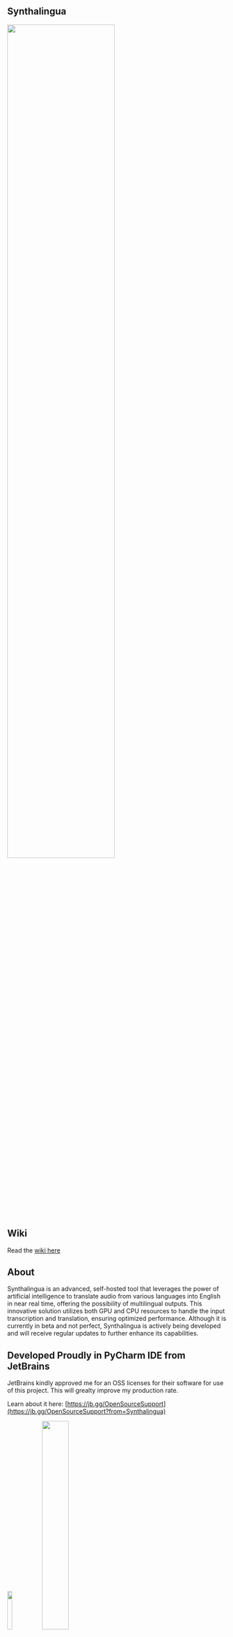 ## Synthalingua 
<img src="https://github.com/cyberofficial/Synthalingua/assets/19499442/c81d2c51-bf85-4055-8243-e6a1262cce8a" width=70%>

## Wiki
Read the [wiki here](https://github.com/cyberofficial/Synthalingua/wiki)


## About

Synthalingua is an advanced, self-hosted tool that leverages the power of artificial intelligence to translate audio from various languages into English in near real time, offering the possibility of multilingual outputs. This innovative solution utilizes both GPU and CPU resources to handle the input transcription and translation, ensuring optimized performance. Although it is currently in beta and not perfect, Synthalingua is actively being developed and will receive regular updates to further enhance its capabilities.


## Developed Proudly in PyCharm IDE from JetBrains
JetBrains kindly approved me for an OSS licenses for their software for use of this project. This will grealty improve my production rate.

Learn about it here: [https://jb.gg/OpenSourceSupport](https://jb.gg/OpenSourceSupport?from=Synthalingua)

[<img src="https://resources.jetbrains.com/storage/products/company/brand/logos/jb_beam.png" width="15%">](https://www.jetbrains.com/?from=Synthalingua)
[<img src="https://resources.jetbrains.com/storage/products/company/brand/logos/PyCharm.png" width="35%">](https://www.jetbrains.com/pycharm/?from=Synthalingua)


## You can grab the GUI from the Releases section on github.
## Grab the portable version on itch!
[<img src="https://i.imgur.com/dyZz6u5.png" width=60%>](https://cyberofficial.itch.io/synthalingua)

### Badges
[![CodeQL](https://github.com/cyberofficial/Synthalingua/actions/workflows/codeql.yml/badge.svg)](https://github.com/cyberofficial/Synthalingua/actions/workflows/codeql.yml)

#### Readme will update as time goes. This is a work in progress.

### Table of Contents
| Table of Contents | Description |
| ----------------- | ----------- |
| [Disclaimer](#things-to-knowdisclaimerswarningsetc) | Things to know/Disclaimers/Warnings/etc |
| [To Do List](#todo) | Things to do |
| [Contributors](#contributors) | People who helped with the project or contributed to the project. |
| [Installing/Setup](#installation) | How to install and setup the tool. |
| Misc | [Usage and File Arguments](#usage) - [Examples](#examples) - [Web Server](#web-server) |
| [Troubleshooting](#troubleshooting) | Common issues and how to fix them. |
| [Additional Info](#additional-information) | Additional information about the tool. |
| [Video Demos](#video-demonstration) | Video demonstrations of the tool. |
| [Extra Notes](#things-to-note) | Extra notes about the tool. |

## Things to know/Disclaimers/Warnings/etc
- This tool is not perfect. It's still in beta and is a work in progress. It will be updated in a reasonable amount of time.
Example: The tool might occasionally provide inaccurate translations or encounter bugs that are being actively worked on by the developers.
- Translations are more accurate when the speaker speaks clearly and slowly. If the speaker is fast or unclear, the translation will be less accurate, though it will still provide some level of translation.
Example: If the speaker speaks slowly and enunciates clearly, the tool is likely to provide more accurate translations compared to when the speaker speaks quickly or mumbles.
- The tool is not intended for professional use. It's meant for fun, language learning, and enjoying content at a reasonable pace. You may need to try to understand the content on your own before using this tool.
Example: This tool can be used for casual conversations, language practice with friends, or enjoying audio content in different languages.
- You agree not to use the tool to produce or spread misinformation or hate speech. If there is a discrepancy between the tool's output and the speaker's words, you must conduct your own research to determine the truth.
Example: If the tool translates a statement into something false or misleading, it is your responsibility to verify the accuracy of the information before sharing it. Avoid using the tool to spread false information or engage in hate speech.
- You assume your own risk and liability. The repository owner will not be held responsible for any damages caused by the tool. You are responsible for your own actions and cannot hold the repository owner accountable if you encounter issues or face consequences due to your usage of the tool.
Example: If the tool encounters technical issues, fails to provide accurate translations, or if you face any negative consequences resulting from its usage, the repository owner cannot be held liable.
- The tool is not meant to replace human translators. It is designed for fun, language learning, and enjoying content at a reasonable pace. You may need to make an effort to understand the content on your own before using this tool.
Example: When dealing with complex or highly specialized content, it is advisable to consult professional human translators for accurate translations.
- Your hardware can affect the tool's performance. A weak CPU or GPU may hinder its functionality. However, a weak internet connection or microphone will not significantly impact the tool.
Example: If you have a powerful computer with a fast processor, the tool is likely to perform better and provide translations more efficiently compared to using it on a slower or older system.
- This is a tool, not a service. You are responsible for your own actions and cannot hold the repository owner accountable if the tool violates terms of service or end-user license agreements, or if you encounter any issues while using the tool.
Example: If you use the tool in a way that violates the terms of service or policies of the platform you're using it with, the repository owner cannot be held responsible for any resulting consequences.


## TODO
| Todo  | Sub-Task                                                                          | Status |
|-------|-----------------------------------------------------------------------------------|--------|
| Add support for AMD GPUs. | ROCm support - Linux Only                                                         | ✅      |
|       | OpenCL support - Linux Only                                                       | ✅      |
| Add support API access. |                                                                                   | ✅      |
| Custom localhost web server. |                                                                                   | ✅      |
| Add reverse translation. |                                                                                   | ✅      |
|       | Localize script to other languages. (Will take place after reverse translations.) | ❌      |
| Custom dictionary support. |                                                                                   | ❌      |
| GUI.  |                                                                                   | ✅      |
| Sub Title Creation | | ✅      |
| Linux support. |                                                                                   | ✅      |
| Improve performance. |                                                                                   | ❌      |
|       | Compressed Model Format for lower ram users                                       | ✅      |
|       | Better large model loading speed                                                  | ✅      |
|          | Split model up into multiple chunks based on usage                                | ❌      |
| Stream Audio from URL |                                                                                   | ✅      |
| Increase model swapping accuracy. |                                                                                   | ❌      |
| No Microphone Required | Streaming Module                                                                  | ✅      |


# Contributors 
## [Guidelines](https://github.com/cyberofficial/Synthalingua/contribute)
#### [@DaniruKun](https://github.com/DaniruKun) - https://watsonindustries.live
#### [@Expletive](https://github.com/Expletive) - https://evitelpxe.neocities.org 
#### [@Adenser](https://github.com/Adenser)

# System Requirements
| Supported GPUs | Description |
| -------------- | ----------- |
| Nvidia Dedicated Graphics | Supported |
| Nvidia Integrated Graphics | Tested - Not Supported |
| AMD/ATI | * Linux Verified |
| Intel Arc | Not Supported |
| Intel HD | Not Supported |
| Intel iGPU | Not Supported |

You can find full list of supported Nvida GPUs here:
* [Official Nvidia List](https://developer.nvidia.com/cuda-gpus)
* [Simple List](https://gist.github.com/standaloneSA/99788f30466516dbcc00338b36ad5acf)

| Requirement | Minimum | Moderate | Recommended | Best Performance |
| ----------- | ------- | -------- | ----------- | ---------------- |
| CPU Cores | 2 | 6 | 8 | 16 |
| CPU Clock Speed (GHz) | 2.5 or higher | 3.0 or higher | 3.5 or higher | 4.0 or higher |
| RAM (GB) | 4 or higher | 8 or higher | 16 or higher | 16 or higher |
| GPU VRAM (GB) | 2 or higher | 6 or higher | 8 or higher | 12 or higher |
| Free Disk Space (GB) | 10 or higher | 10 or higher | 10 or higher | 10 or higher |
| GPU (suggested) As long as the gpu you have is within vram spec, it should work fine. | Nvidia GTX 1050 or higher | Nvidia GTX 1660 or higher | Nvidia RTX 3070 or higher | Nvidia RTX 3090 or higher |

Note:
- Nvidia GPU support on Linux and Windows
- Nvidia GPU is suggested but not required.
- AMD GPUs are supported on linux, not Windows, but will *try* to be supported soon.

The tool will work on any system that meets the minimum requirements. The tool will work better on systems that meet the recommended requirements. The tool will work best on systems that meet the best performance requirements. You can mix and match the requirements to get the best performance. For example, you can have a CPU that meets the best performance requirements and a GPU that meets the moderate requirements. The tool will work best on systems that meet the best performance requirements.

## A microphone is optional. You can use the `--stream` flag to stream audio from a HLS stream. See [Examples](#examples) for more information.
### You'll need some sort of software input source (or hardware source). See issue [#63](https://github.com/cyberofficial/Synthalingua/issues/63) for additional information.

## Installation
1. Download and install [Python 3.10.9](https://www.python.org/downloads/release/python-3109/).
     * Make sure to check the box that says "Add Python to PATH" when installing. If you don't check the box, you will have to manually add Python to your PATH. You can check this guide: [How to add Python to PATH](https://datatofish.com/add-python-to-windows-path/).
     * You can choose any python version that is 3.10.9 up to the latest version. The tool will *not* work on any python version that is 3.11 or higher. Must be 3.10.9+ not 3.11.x.
     * Make sure to grab the x64 bit version! This program is not compatible with x86. (32bit)
2. Download and install [Git](https://git-scm.com/downloads).
     * Using default settings is fine.
3. Download and install FFMPEG
     * Instructions: https://github.com/cyberofficial/Synthalingua/issues/2#issuecomment-1491098222
4. Download and install CUDA [Optional, but needs to be installed if using GPU]
     * https://developer.nvidia.com/cuda-downloads
5. Run setup script
     * **On Windows**: `setup.bat`
     * **On Linux**: `setup.bash`
          * Please ensure you have `gcc` installed and `portaudio19-dev` installed (or `portaudio-devel` for some machines`)
     * If you get an error saying "Setup.bat is not recognized as an internal or external command, operable program or batch file.", houston we have a problem. This will require you to fix your operating system.
6. Run the newly created batch file/bash script. You can edit that file to change the settings.
     * If you get an error saying it is "not recognized as an internal or external command, operable program or batch file.", make sure you have  installed and added to your PATH, and make sure you have git installed. If you have python and git installed and added to your PATH, then create a new issue on the repo and I will try to help you fix the issue.

## Usage 

This script uses argparse to accept command line arguments. The following options are available:
| Flag | Description |
| ---- | ----------- |
| `--ram` | Change the amount of RAM to use. Default is 4GB. Choices are "1GB", "2GB", "4GB", "6GB", "12GB". |
| `--ramforce` | Use this flag to force the script to use desired VRAM. May cause the script to crash if there is not enough VRAM available. |
| `--energy_threshold` | Set the energy level for microphone to detect. Default is 100. Choose from 1 to 1000; anything higher will be harder to trigger the audio detection. |
| `--mic_calibration_time` | How long to calibrate the mic for in seconds. To skip user input type 0 and time will be set to 5 seconds. |
| `--record_timeout` | Set the time in seconds for real-time recording. Default is 2 seconds. |
| `--phrase_timeout` | Set the time in seconds for empty space between recordings before considering it a new line in the transcription. Default is 1 second. |
| `--translate` | Translate the transcriptions to English. Enables translation. |
| `--transcribe` | Transcribe the audio to a set target language. Target Language flag is required. |
| `--target_language` | Select the language to translate to. Available choices are a list of languages in ISO 639-1 format, as well as their English names. |
| `--language` | Select the language to translate from. Available choices are a list of languages in ISO 639-1 format, as well as their English names. |
| `--auto_model_swap` | Automatically swap the model based on the detected language. Enables automatic model swapping. |
| `--device` | Select the device to use for the model. Default is "cuda" if available. Available options are "cpu" and "cuda". When setting to CPU you can choose any RAM size as long as you have enough RAM. The CPU option is optimized for multi-threading, so if you have like 16 cores, 32 threads, you can see good results. |
| `--cuda_device` | Select the CUDA device to use for the model. Default is 0. |
| `--discord_webhook` | Set the Discord webhook to send the transcription to. |
| `--list_microphones` | List available microphones and exit. |
| `--set_microphone` | Set the default microphone to use. You can set the name or its ID number from the list. |
| `--microphone_enabled` | Enables microphone usage. Add `true` after the flag. |
| `--auto_language_lock` | Automatically lock the language based on the detected language after 5 detections. Enables automatic language locking. Will help reduce latency. Use this flag if you are using non-English and if you do not know the current spoken language. |
| `--use_finetune` | Use fine-tuned model. This will increase accuracy, but will also increase latency. Additional VRAM/RAM usage is required. |
| `--no_log` | Makes it so only the last thing translated/transcribed is shown rather log style list. |
| `--updatebranch` | Check which branch from the repo to check for updates. Default is **master**, choices are **master** and **dev-testing** and **bleeding-under-work**. To turn off update checks use **disable**. **bleeding-under-work** is basically latest changes and can break at any time. |
| `--keep_temp` | Keeps audio files in the **out** folder. This will take up space over time though. |
| `--portnumber` | Set the port number for the web server. If no number is set then the web server will not start. |
| `--retry` | Retries translations and transcription if they fail. |
| `--about` | Shows about the app. |
| `--save_transcript` | Saves the transcript to a text file. |
| `--save_folder` | Set the folder to save the transcript to. |
| `--stream` | Stream audio from a HLS stream. |
| `--stream_language` | Language of the stream. Default is English. |
| `--stream_target_language` | Language to translate the stream to. Default is English. Needed for `--stream_transcribe` |
| `--stream_translate` | Translate the stream. |
| `--stream_transcribe` | Transcribe the stream to different language. Use `--stream_target_language` to change the output.  |
| `--stream_original_text` | Show the detected original text. |
| `--stream_chunks` | How many chunks to split the stream into. Default is 5 is recommended to be between 3 and 5. YouTube streams should be 1 or 2, twitch should be 5 to 10. The higher the number, the more accurate, but also the slower and delayed the stream translation and transcription will be. |
| `--cookies` | Cookies file name, just like twitch, youtube, twitchacc1, twitchacczed |
| `--makecaptions` | Set program to captions mode, requires file_input, file_output, file_output_name |
| `--file_input` | Location of file for the input to make captions for, almost all video/audio format supported (uses ffmpeg) |
| `--file_output` | Location of folder to export the captions |
| `--file_output_name` | File name to export as without any ext. |
| `--ignorelist` | Usage is "`--ignorelist "C:\quoted\path\to\wordlist.txt"`" |
| `--condition_on_previous_text` | Will help the model from repeating itself, but may slow up the process. |
| `--remote_hls_password_id` | Password ID for the webserver. Usually like 'id', or 'key'. Key is default for the program though, so when it asks for id/password, Synthalingua will be `key=000000` - `key`=`id` - `0000000`=`password` 16 chars long. |
| `--remote_hls_password` | Password for the hls webserver. |

# Things to note!
- When crafting your command line arguments, you need to make sure you adjust the energy threshold to your liking. The default is 100, but you can adjust it to your liking. The higher the number, the harder it is to trigger the audio detection. The lower the number, the easier it is to trigger the audio detection. I recommend you start with 100 and adjust it from there. I seen best results with 250-500.
- When using the discord webhook make sure the url is in quotes. Example: `--discord_webhook "https://discord.com/api/webhooks/1234567890/1234567890"`
- An active internet connection is required for initial usage. Over time you'll no longer need an internet connection. Changing RAM size will download certain models, once downloaded you'll no longer need internet.
- The fine tuned model will automatically be downloaded from OneDrive via Direct Public link. In the event of failure
- When using more than one streaming option you may experience issues. This adds more jobs to the audio queue.

## Word Block List
With the flag `--igignorelist` you can now load a list of phrases or words to ignore in the api output and subtitle window. This list is already filled with common phrases the AI will think it heard. You can adjust this list as youu please or add more words or phrases to it.

## Cookies
Some streams may require cookies set, you'll need to save cookies as netscape format into the `cookies` folder as a .txt file. If a folder doesn't exist, create it.
You can save cookies using this https://cookie-editor.com/ or any other cookie editor, but it must be in netscape format.

Example usage `--cookies twitchacc1` **DO NOT** include the .txt file extension.

What ever you named the text file in the cookies folder, you'll need to use that name as the argument.

## Web Server
With the command flag `--port 4000`, you can use query parameters like `?showoriginal`, `?showtranslation`, and `?showtranscription` to show specific elements. If any other query parameter is used or no query parameters are specified, all elements will be shown by default. You can choose another number other than `4000` if you want. You can mix the query parameters to show specific elements, leave blank to show all elements.

For example:
- `http://localhost:4000?showoriginal` will show the `original` detected text.
- `http://localhost:4000?showtranslation` will show the `translated` text.
- `http://localhost:4000?showtranscription` will show the `transcribed` text.
- `http://localhost:4000/?showoriginal&showtranscription` will show the `original` and `transcribed` text.
- `http://localhost:4000` or `http://localhost:4000?otherparam=value` will show all elements by default.

## Examples
#### Please note, make sure you edit the livetranslation.bat/livetranslation.bash file to change the settings. If you do not, it will use the default settings.

This will create captions, with the 12gb option and save to downloads.

**PLEASE NOTE, CAPTIONS WILL ONLY BE IN ENGLISH (Model limitation) THOUGH YOU CAN ALWAYS USE OTHER PROGRAMS TO TRANSLATE INTO OTHER LANGUAGES**

`python transcribe_audio.py --ram 12gb --makecaptions --file_input="C:\Users\username\Downloads\430796208_935901281333537_8407224487814569343_n.mp4" --file_output="C:\Users\username\Downloads" --file_output_name="430796208_935901281333537_8407224487814569343_n" --language Japanese --device cuda` 

You have a 12gb GPU and want to stream the audio from a live stream https://www.twitch.tv/somestreamerhere and want to translate it to English. You can run the following command:

`python transcribe_audio.py --ram 12gb --stream_translate --stream_language Japanese --stream https://www.twitch.tv/somestreamerhere`

Stream Sources from YouTube and Twitch are supported. You can also use any other stream source that supports HLS/m3u8.


You have a GPU with 6GB of memory and you want to use the Japanese model. You also want to translate the transcription to English. You also want to send the transcription to a Discord channel. You also want to set the energy threshold to 300. You can run the following command:

`python transcribe_audio.py --ram 6gb --translate --language ja --discord_webhook "https://discord.com/api/webhooks/1234567890/1234567890" --energy_threshold 300`

When choosing ram, you can only choose 1gb, 2gb, 4gb, 6gb, 12gb. There are no in-betweens.

You have a 12gb GPU and you want to translate to Spanish from English, you can run the following command:

`python transcribe_audio.py --ram 12gb --transcribe --target_language Spanish --language en`

Lets say you have multiple audio devices and you want to use the one that is not the default. You can run the following command:
`python transcribe_audio.py --list_microphones`
This command will list all audio devices and their index. You can then use the index to set the default audio device. For example, if you want to use the second audio device, you can run the following command:
`python transcribe_audio.py --set_microphone "Realtek Audio (2- High Definiti"` to set the device to listen to. *Please note the quotes around the device name. This is required to prevent errors. Some names may be cut off, copy exactly what is in the quotes of the listed devices.

Example lets say I have these devices:
```
Microphone with name "Microsoft Sound Mapper - Input" found, the device index is 1
Microphone with name "VoiceMeeter VAIO3 Output (VB-Au" found, the device index is 2
Microphone with name "Headset (B01)" found, the device index is 3
Microphone with name "Microphone (Realtek USB2.0 Audi" found, the device index is 4
Microphone with name "Microphone (NVIDIA Broadcast)" found, the device index is 5
```

I would put `python transcribe_audio.py --set_microphone "Microphone (Realtek USB2.0 Audi"` to set the device to listen to.
-or-
I would put `python transcribe_audio.py --set_microphone 4` to set the device to listen to.

## Troubleshooting

If you encounter any issues with the tool, here are some common problems and their solutions:

* Python is not recognized as an internal or external command, operable program or batch file.
    * Make sure you have Python installed and added to your PATH.
    * If you recently installed Python, try restarting your computer to refresh the PATH environment variable.
    * Check that you installed the correct version of Python required by the application. Some applications may require a specific version of Python.
    * If you are still having issues, try running the command prompt as an administrator and running the installation again. However, only do this as a last resort and with caution, as running scripts as an administrator can potentially cause issues with the system.
* I get an error saying "No module named 'transformers'".
    * Re-run the setup.bat file.
        * If issues persist, make sure you have Python installed and added to your PATH.
        * Make sure you have the `transformers` module installed by running `pip install transformers`.
        * If you have multiple versions of Python installed, make sure you are installing the module for the correct version by specifying the Python version when running the command, e.g. `python -m pip install transformers`.
        * If you are still having issues, create a new issue on the repository and the developer may be able to help you fix the issue.
* Git is not recognized as an internal or external command, operable program or batch file.
    * Make sure you have Git installed and added to your PATH.
    * If you recently installed Git, try restarting your computer to refresh the PATH environment variable.
    * If you are still having issues, try running the command prompt as an administrator and running the installation again. However, only do this as a last resort and with caution, as running scripts as an administrator can potentially cause issues with the system.
* CUDA is not recognized or available.
    * Make sure you have CUDA installed. You can get it from [here](https://developer.nvidia.com/cuda-downloads).
    * CUDA is only for NVIDIA GPUs. If you have an AMD GPU, you have to use the CPU model. ROCm is not supported at this time.
* [WinError 2] The system cannot find the file specified
    Try this fix: https://github.com/cyberofficial/Real-Time-Translation/issues/2#issuecomment-1491098222
* Translator can't pickup stream sound
    * Check out this discussion thread for a possible fix: [#12 Discussion](https://github.com/cyberofficial/Synthalingua/discussions/12)
* Error: Audio source must be entered before adjusting.
    * You need to make sure you have a microphone set up. See issue [#63](https://github.com/cyberofficial/Synthalingua/issues/63) for additional information.
* Error: "could not find a version that satisfies the requirement torch" (See Issue [#82](https://github.com/cyberofficial/Synthalingua/issues/82)) )
  * Please make sure you have python 64bit installed. If you have 32bit installed, you will need to uninstall it and install 64bit. You can grab it here for windows. Windows Direct: https://www.python.org/ftp/python/3.10.9/python-3.10.9-amd64.exe Main: https://www.python.org/downloads/release/python-3109/
* Error generating captions: Please make sure the file name is in english letters. If you still get an error, please make a bug report.

# Additional Information
* Models used are from OpenAI Whisper - [Whisper](https://github.com/openai/whisper)
    * Models were fine tuned using this [Documentation](https://huggingface.co/blog/fine-tune-whisper#load-whisperfeatureextractor)

# Video Demonstration
Command line arguments used. `--ram 6gb --record_timeout 2 --language ja --energy_threshold 500`
[<img src="https://i.imgur.com/sXTWr76.jpg" width="50%">](https://streamable.com/m9mhfr)

Command line arguments used. `--ram 12gb --record_timeout 5 --language id --energy_threshold 500`
[<img src="https://i.imgur.com/2WbWpH4.jpg" width="50%">](https://streamable.com/skuhoh)
